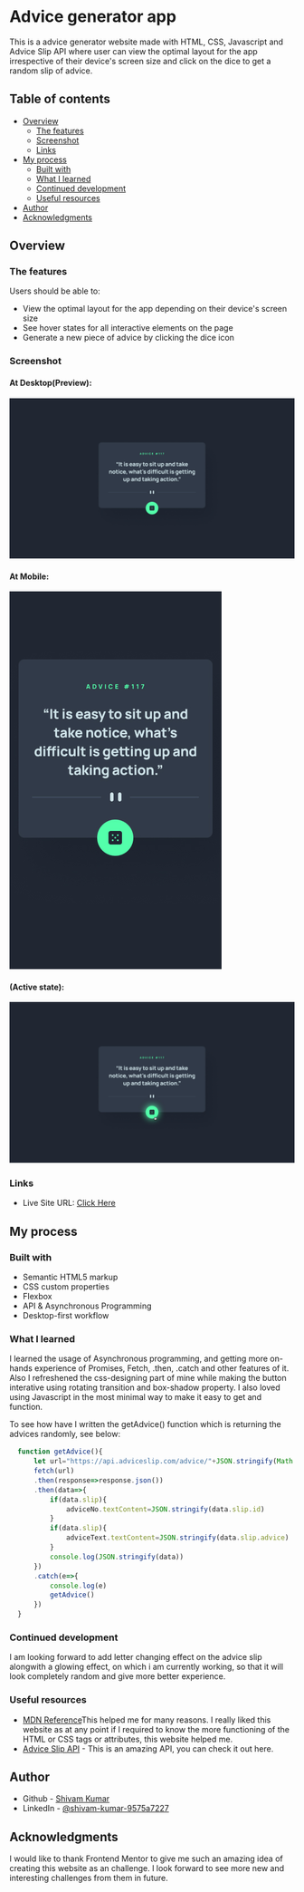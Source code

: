 # Advice generator app

This is a advice generator website made with HTML, CSS, Javascript and Advice Slip API where user can view the optimal layout for the app irrespective of their device's screen size and click on the dice to get a random slip of advice.
## Table of contents

- [Overview](#overview)
  - [The features](#the-features)
  - [Screenshot](#screenshot)
  - [Links](#links)
- [My process](#my-process)
  - [Built with](#built-with)
  - [What I learned](#what-i-learned)
  - [Continued development](#continued-development)
  - [Useful resources](#useful-resources)
- [Author](#author)
- [Acknowledgments](#acknowledgments)


## Overview

### The features

Users should be able to:

- View the optimal layout for the app depending on their device's screen size
- See hover states for all interactive elements on the page
- Generate a new piece of advice by clicking the dice icon

### Screenshot

#### At Desktop(Preview):
![](./design/desktop-design.jpg)
#### At Mobile:
![](./design/mobile-design.jpg)
#### (Active state):
![](./design/active-states.jpg)


### Links

- Live Site URL: [Click Here](https://your-live-site-url.com)

## My process

### Built with

- Semantic HTML5 markup
- CSS custom properties
- Flexbox
- API & Asynchronous Programming
- Desktop-first workflow


### What I learned

I learned the usage of Asynchronous programming, and getting more on-hands experience of Promises, Fetch, .then, .catch and other features of it. Also I refreshened the css-designing part of mine while making the button interative using rotating transition and box-shadow property. I also loved using Javascript in the most minimal way to make it easy to get and function.

To see how have I written the getAdvice() function which is returning the advices randomly, see below:

```js
  function getAdvice(){
      let url="https://api.adviceslip.com/advice/"+JSON.stringify(Math.floor(Math.random()*229 + 1))
      fetch(url)
      .then(response=>response.json())
      .then(data=>{
          if(data.slip){
              adviceNo.textContent=JSON.stringify(data.slip.id)
          }
          if(data.slip){
              adviceText.textContent=JSON.stringify(data.slip.advice)
          }
          console.log(JSON.stringify(data))
      })
      .catch(e=>{
          console.log(e)
          getAdvice()
      })
  }
```

### Continued development

I am looking forward to add letter changing effect on the advice slip alongwith a glowing effect, on which i am currently working, so that it will look completely random and give more better experience.


### Useful resources

- [MDN Reference](https://developer.mozilla.org/en-US/)This helped me for many reasons. I really liked this website as at any point if I required to know the more functioning of the HTML or CSS tags or attributes, this website helped me.
- [Advice Slip API](https://api.adviceslip.com/) - This is an amazing API, you can check it out here.

## Author

- Github - [Shivam Kumar](https://github.com/vaishalidewangan786)
- LinkedIn - [@shivam-kumar-9575a7227](https://www.linkedin.com/in/vaishali-dewangan-2060721a5/)

## Acknowledgments

I would like to thank Frontend Mentor to give me such an amazing idea of creating this website as an challenge. I look forward to see more new and interesting challenges from them in future.

